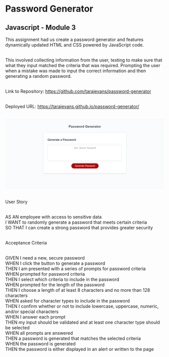 # Password Generator

## Javascript - Module 3

This assignment had us create a password generator and features dynamically updated HTML and CSS powered by JavaScript code.<br><br>

This involved collecting information from the user, testing to make sure that what they input matched the criteria that was required. Prompting the user when a mistake was made to input the correct information and then generating a random password.<br><br>

Link to Repository: https://github.com/tarajevans/password-generator<br><br>

Deployed URL: https://tarajevans.github.io/password-generator/<br><br>

![](Screenshot.png)<br><br>

User Story<br><br>

AS AN employee with access to sensitive data<br>
I WANT to randomly generate a password that meets certain criteria<br>
SO THAT I can create a strong password that provides greater security<br><br>

Acceptance Criteria<br><br>

GIVEN I need a new, secure password<br>
WHEN I click the button to generate a password<br>
THEN I am presented with a series of prompts for password criteria<br>
WHEN prompted for password criteria<br>
THEN I select which criteria to include in the password<br>
WHEN prompted for the length of the password<br>
THEN I choose a length of at least 8 characters and no more than 128 characters<br>
WHEN asked for character types to include in the password<br>
THEN I confirm whether or not to include lowercase, uppercase, numeric, and/or special characters<br>
WHEN I answer each prompt<br>
THEN my input should be validated and at least one character type should be selected<br>
WHEN all prompts are answered<br>
THEN a password is generated that matches the selected criteria<br>
WHEN the password is generated<br>
THEN the password is either displayed in an alert or written to the page

